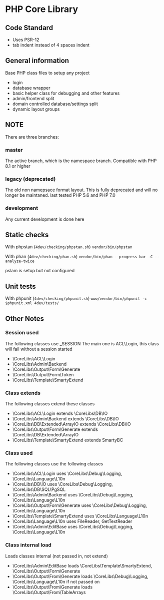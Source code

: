 # PHP Core Library

## Code Standard

* Uses PSR-12
* tab indent instead of 4 spaces indent

## General information

Base PHP class files to setup any project

* login
* database wrapper
* basic helper class for debugging and other features
* admin/frontend split
* domain controlled database/settings split
* dynamic layout groups

## NOTE

There are three branches:

### master

The active branch, which is the namespace branch.
Compatible with PHP 8.1 or higher

### legacy (deprecated)

The old non namepsace format layout.
This is fully deprecated and will no longer be maintaned.
last tested PHP 5.6 and PHP 7.0

### development

Any current development is done here

## Static checks

With phpstan (`4dev/checking/phpstan.sh`)
`vendor/bin/phpstan`

With phan (`4dev/checking/phan.sh`)
`vendor/bin/phan --progress-bar -C --analyze-twice`

pslam is setup but not configured

## Unit tests

With phpunit (`4dev/checking/phpunit.sh`)
`www/vendor/bin/phpunit -c $phpunit.xml 4dev/tests/`

## Other Notes

### Session used

The following classes use _SESSION
The main one is ACL\Login, this class will fail without a session started

* \CoreLibs\ACL\Login
* \CoreLibs\Admin\Backend
* \CoreLibs\Output\Form\Generate
* \CoreLibs\Output\Form\Token
* \CoreLibs\Template\SmartyExtend

### Class extends

The following classes extend these classes

* \CoreLibs\ACL\Login extends \CoreLibs\DB\IO
* \CoreLibs\Admin\Backend extends \CoreLibs\DB\IO
* \CoreLibs\DB\Extended\ArrayIO extends \CoreLibs\DB\IO
* \CoreLibs\Output\Form\Generate extends \CoreLibs\DB\Extended\ArrayIO
* \CoreLibs\Template\SmartyExtend extends SmartyBC

### Class used

The following classes use the following classes

* \CoreLibs\ACL\Login uses \CoreLibs\Debug\Logging, \CoreLibs\Language\L10n
* \CoreLibs\DB\IO uses \CoreLibs\Debug\Logging, \CoreLibs\DB\SQL\PgSQL
* \CoreLibs\Admin\Backend uses \CoreLibs\Debug\Logging, \CoreLibs\Language\L10n
* \CoreLibs\Output\Form\Generate uses \CoreLibs\Debug\Logging, \CoreLibs\Language\L10n
* \CoreLibs\Template\SmartyExtend uses \CoreLibs\Language\L10n
* \CoreLibs\Language\L10n uses FileReader, GetTextReader
* \CoreLibs\Admin\EditBase uses \CoreLibs\Debug\Logging, \CoreLibs\Language\L10n

### Class internal load

Loads classes internal (not passed in, not extend)

* \CoreLibs\Admin\EditBase loads \CoreLibs\Template\SmartyExtend, \CoreLibs\Output\Form\Generate
* \CoreLibs\Output\From\Generate loads \CoreLibs\Debug\Logging, \CoreLibs\Language\L10n if not passed on
* \CoreLibs\Output\From\Generate loads \CoreLibs\Output\From\TableArrays
